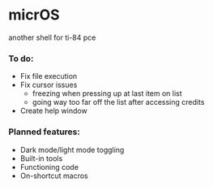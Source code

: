 # micrOS
another shell for ti-84 pce

### To do:
* Fix file execution
* Fix cursor issues
    * freezing when pressing up at last item on list
    * going way too far off the list after accessing credits
* Create help window

### Planned features:
* Dark mode/light mode toggling
* Built-in tools
* Functioning code
* On-shortcut macros